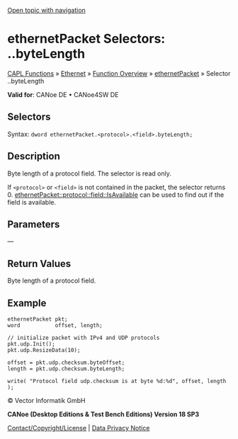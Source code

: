 [Open topic with navigation](../../../../../CANoeDEFamily.htm#Topics/CAPLFunctions/IP/Selectors/CAPLfunctionProtocolFieldByteLength.md)

# ethernetPacket Selectors: <protocol>.<field>.byteLength

[CAPL Functions](../../CAPLfunctions.md) » [Ethernet](../CAPLEthernetStartPage.md) » [Function Overview](../CAPLfunctionsIPOverview.md) » [ethernetPacket](../Objects/CAPLfunctionEthernetPacket.md) » Selector <protocol>.<field>.byteLength

**Valid for**: CANoe DE • CANoe4SW DE

## Selectors

Syntax: `dword ethernetPacket.<protocol>.<field>.byteLength;`

## Description

Byte length of a protocol field. The selector is read only.

If `<protocol>` or `<field>` is not contained in the packet, the selector returns 0. [ethernetPacket::protocol::field::IsAvailable](../Methods/CAPLfunctionProtocolFieldIsAvailable.md) can be used to find out if the field is available.

## Parameters

—

## Return Values

Byte length of a protocol field.

## Example

```plaintext
ethernetPacket pkt;
word           offset, length;

// initialize packet with IPv4 and UDP protocols
pkt.udp.Init();
pkt.udp.ResizeData(10);

offset = pkt.udp.checksum.byteOffset;
length = pkt.udp.checksum.byteLength;

write( "Protocol field udp.checksum is at byte %d:%d", offset, length );
```

© Vector Informatik GmbH

**CANoe (Desktop Editions & Test Bench Editions) Version 18 SP3**

[Contact/Copyright/License](../../../Shared/ContactCopyrightLicense.md) | [Data Privacy Notice](https://www.vector.com/int/en/company/get-info/privacy-policy/)